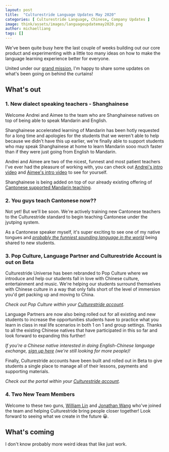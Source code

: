 ```yaml
---
layout: post
title:  "Culturestride Language Updates May 2020"
categories: [ Culturestride Language, Chinese, Company Updates ]
image: think/assets/images/languageupdatemay2020.png
author: michaelliang
tags: []
---
```

We've been quite busy here the last couple of weeks building out our core product and experimenting with a little too many ideas on how to make the language learning experience better for everyone.

United under our <a href="http://culturestride.com/mission" target="_blank">grand mission</a>, I'm happy to share some updates on what's been going on behind the curtains!

## What's out

### 1. New dialect speaking teachers - Shanghainese

Welcome Andrei and Aimee to the team who are Shanghainese natives on top of being able to speak Mandarin and English.

Shanghainese accelerated learning of Mandarin has been hotly requested for a long time and apologies for the students that we weren't able to help because we didn't have this up earlier, we're finally able to support students who may speak Shanghainese at home to learn Mandarin sooo much faster than if they were just going from English to Mandarin.

Andrei and Aimee are two of the nicest, funnest and most patient teachers I've ever had the pleasure of working with, you can check out <a href="https://www.youtube.com/watch?v=kgZ0QJ5yiZ0" target="_blank">Andrei's intro video</a> and <a href="https://www.youtube.com/watch?v=8IG51vp4sH8" target="_blank">Aimee's intro video</a> to see for yourself.

Shanghainese is being added on top of our already existing offering of <a href="https://culturestride.com/masae" target="_blank">Cantonese supported Mandarin teaching</a>.

### 2. You guys teach Cantonese now??

Not yet! But we'll be soon. We're actively training new Cantonese teachers to the Culturestride standard to begin teaching Cantonese under the jyutping system.

As a Cantonese speaker myself, it's super exciting to see one of my native tongues and <a href="https://www.youtube.com/watch?v=5SLJJc8siyU" target="_blank">*probably the funniest sounding language in the world*</a> being shared to new students.

### 3. Pop Culture, Language Partner and Culturestride Account is out on Beta

Culturestride Universe has been rebranded to Pop Culture where we introduce and help our students fall in love with Chinese culture, entertainment and music. We're helping our students surround themselves with Chinese culture in a way that only falls short of the level of immersion you'd get packing up and moving to China.

*Check out Pop Culture within your <a href="https://culturestride.com/signup" target="_blank">Culturestride account</a>.*

Language Partners are now also being rolled out for all existing and new students to increase the opportunities students have to practice what you learn in class in real life scenarios in both 1 on 1 and group settings. Thanks to all the existing Chinese natives that have participated in this so far and look forward to expanding this further!

*If you're a Chinese native interested in doing English-Chinese language exchange, <a href="https://forms.gle/HoJmhY1u1gmqS9i2A" target="_blank">sign up here</a> (we're still looking for more people)!*

Finally, Culturestride accounts have been built and rolled out in Beta to give students a single place to manage all of their lessons, payments and supporting materials.

*Check out the portal within your <a href="https://culturestride.com/signup" target="_blank">Culturestride account</a>.*

### 4. Two New Team Members

Welcome to these two guns, <a href="https://www.linkedin.com/in/william-lin-61535815b/" target="_blank">William Lin</a> and <a href="https://www.linkedin.com/in/jonathanwang8/" target="_blank">Jonathan Wang</a> who've joined the team and helping Culturestride bring people closer together! Look forward to seeing what we create in the future 😀.

## What's coming

I don't know probably more weird ideas that like just work.